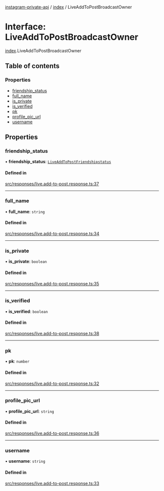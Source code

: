 [instagram-private-api](../../README.md) / [index](../../modules/index.md) / LiveAddToPostBroadcastOwner

# Interface: LiveAddToPostBroadcastOwner

[index](../../modules/index.md).LiveAddToPostBroadcastOwner

## Table of contents

### Properties

- [friendship\_status](LiveAddToPostBroadcastOwner.md#friendship_status)
- [full\_name](LiveAddToPostBroadcastOwner.md#full_name)
- [is\_private](LiveAddToPostBroadcastOwner.md#is_private)
- [is\_verified](LiveAddToPostBroadcastOwner.md#is_verified)
- [pk](LiveAddToPostBroadcastOwner.md#pk)
- [profile\_pic\_url](LiveAddToPostBroadcastOwner.md#profile_pic_url)
- [username](LiveAddToPostBroadcastOwner.md#username)

## Properties

### friendship\_status

• **friendship\_status**: [`LiveAddToPostFriendshipstatus`](LiveAddToPostFriendshipstatus.md)

#### Defined in

[src/responses/live.add-to-post.response.ts:37](https://github.com/Nerixyz/instagram-private-api/blob/0e0721c/src/responses/live.add-to-post.response.ts#L37)

___

### full\_name

• **full\_name**: `string`

#### Defined in

[src/responses/live.add-to-post.response.ts:34](https://github.com/Nerixyz/instagram-private-api/blob/0e0721c/src/responses/live.add-to-post.response.ts#L34)

___

### is\_private

• **is\_private**: `boolean`

#### Defined in

[src/responses/live.add-to-post.response.ts:35](https://github.com/Nerixyz/instagram-private-api/blob/0e0721c/src/responses/live.add-to-post.response.ts#L35)

___

### is\_verified

• **is\_verified**: `boolean`

#### Defined in

[src/responses/live.add-to-post.response.ts:38](https://github.com/Nerixyz/instagram-private-api/blob/0e0721c/src/responses/live.add-to-post.response.ts#L38)

___

### pk

• **pk**: `number`

#### Defined in

[src/responses/live.add-to-post.response.ts:32](https://github.com/Nerixyz/instagram-private-api/blob/0e0721c/src/responses/live.add-to-post.response.ts#L32)

___

### profile\_pic\_url

• **profile\_pic\_url**: `string`

#### Defined in

[src/responses/live.add-to-post.response.ts:36](https://github.com/Nerixyz/instagram-private-api/blob/0e0721c/src/responses/live.add-to-post.response.ts#L36)

___

### username

• **username**: `string`

#### Defined in

[src/responses/live.add-to-post.response.ts:33](https://github.com/Nerixyz/instagram-private-api/blob/0e0721c/src/responses/live.add-to-post.response.ts#L33)
